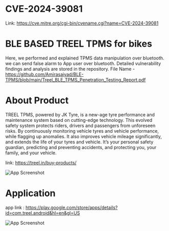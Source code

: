 # CVE-2024-39081
  Link: https://cve.mitre.org/cgi-bin/cvename.cgi?name=CVE-2024-39081
  
# BLE BASED TREEL TPMS for bikes
Here, we performed and explained TPMS data manipulation over bluetooth. we can send false alarm to App user over bluetooth. Detailed vulnerability findings and analysis are stored in the repository.
File Name - https://github.com/Amirasaiyad/BLE-TPMS/blob/main/Treel_BLE_TPMS_Penetration_Testing_Report.pdf
# About Product

TREEL TPMS, powered by JK Tyre, is a new-age tyre performance and maintenance system based on cutting-edge technology. This evolved safety system protects riders, drivers and passengers from unforeseen risks. By continuously monitoring vehicle tyres and vehicle performance, while flagging up anomalies. It also improves vehicle mileage significantly, and extends the life of your tyres and vehicle. It’s your personal safety guardian, predicting and preventing accidents, and protecting you, your family, and your vehicle.

link: https://treel.in/buy-products/

![App Screenshot](https://m.media-amazon.com/images/I/51MB7OoJw4L._SL1500_.jpg)

# Application 

 app link : https://play.google.com/store/apps/details?id=com.treel.android&hl=en&gl=US

![App Screenshot](https://play-lh.googleusercontent.com/AmP1QTecJg8dT6Ro2prsNNWXhbSj2GEy-L6FC_uy61fKGC1kOmLTuuf-FD33ivIKtVk=w480-h960-rw)







